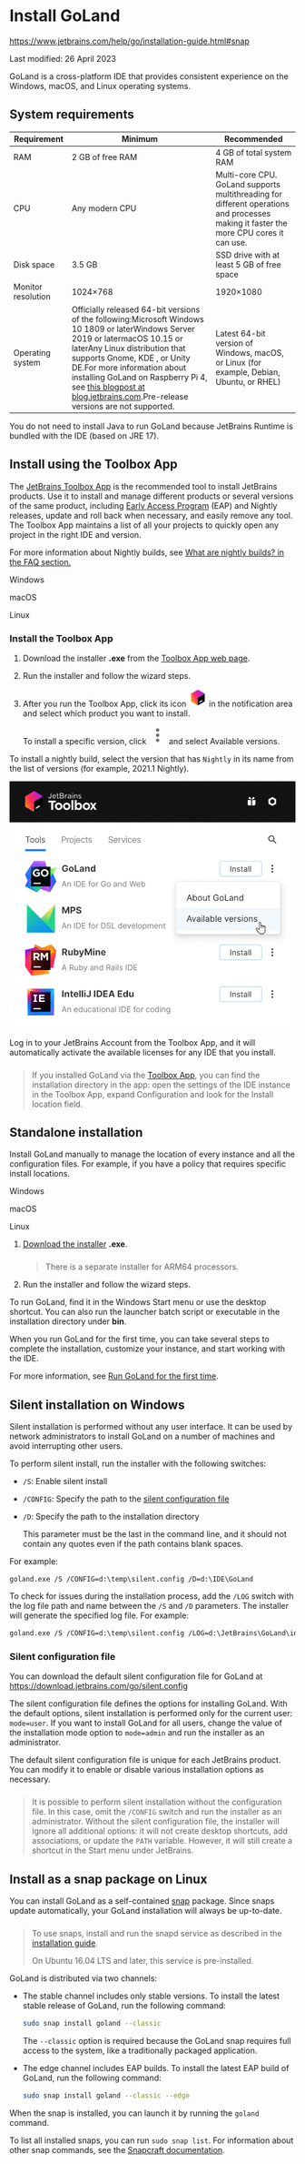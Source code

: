 # Install GoLand﻿

https://www.jetbrains.com/help/go/installation-guide.html#snap

Last modified: 26 April 2023

GoLand is a cross-platform IDE that provides consistent experience on the Windows, macOS, and Linux operating systems.

## System requirements﻿

| Requirement        | Minimum                                                      | Recommended                                                  |
| ------------------ | ------------------------------------------------------------ | ------------------------------------------------------------ |
| RAM                | 2 GB of free RAM                                             | 4 GB of total system RAM                                     |
| CPU                | Any modern CPU                                               | Multi-core CPU. GoLand supports multithreading for different operations and processes making it faster the more CPU cores it can use. |
| Disk space         | 3.5 GB                                                       | SSD drive with at least 5 GB of free space                   |
| Monitor resolution | 1024×768                                                     | 1920×1080                                                    |
| Operating system   | Officially released 64-bit versions of the following:Microsoft Windows 10 1809 or laterWindows Server 2019 or latermacOS 10.15 or laterAny Linux distribution that supports Gnome, KDE , or Unity DE.For more information about installing GoLand on Raspberry Pi 4, see [this blogpost at blog.jetbrains.com](https://blog.jetbrains.com/go/2020/02/18/running-goland-on-a-raspberry-pi-4/).Pre-release versions are not supported. | Latest 64-bit version of Windows, macOS, or Linux (for example, Debian, Ubuntu, or RHEL) |

You do not need to install Java to run GoLand because JetBrains Runtime is bundled with the IDE (based on JRE 17).

## Install using the Toolbox App﻿

The [JetBrains Toolbox App](https://www.jetbrains.com/toolbox/app/) is the recommended tool to install JetBrains products. Use it to install and manage different products or several versions of the same product, including [Early Access Program](https://www.jetbrains.com/community/eap/) (EAP) and Nightly releases, update and roll back when necessary, and easily remove any tool. The Toolbox App maintains a list of all your projects to quickly open any project in the right IDE and version.

For more information about Nightly builds, see [What are nightly builds? in the FAQ section.](https://www.jetbrains.com/help/go/faq-about-goland.html#what-are-early-access-program-eap-and-nightly-builds)



Windows

macOS

Linux





### Install the Toolbox App﻿

1. Download the installer **.exe** from the [Toolbox App web page](https://www.jetbrains.com/toolbox/app/).

2. Run the installer and follow the wizard steps.

3. After you run the Toolbox App, click its icon ![Toolbox App icon](index_img/app.nodes.toolbox.svg) in the notification area and select which product you want to install.

   To install a specific version, click ![App actions more](index_img/app.actions.more.svg) and select Available versions.

To install a nightly build, select the version that has `Nightly` in its name from the list of versions (for example, 2021.1 Nightly).

![GoLand in the Toolbox App](index_img/go_toolbox_app.png)

Log in to your JetBrains Account from the Toolbox App, and it will automatically activate the available licenses for any IDE that you install.

> ### 
>
> 
>
> If you installed GoLand via the [Toolbox App](https://www.jetbrains.com/toolbox/app/), you can find the installation directory in the app: open the settings of the IDE instance in the Toolbox App, expand Configuration and look for the Install location field.

## Standalone installation﻿

Install GoLand manually to manage the location of every instance and all the configuration files. For example, if you have a policy that requires specific install locations.



Windows

macOS

Linux





1. [Download the installer](https://www.jetbrains.com/go/download/) **.exe**.

   > ### 
   >
   > 
   >
   > There is a separate installer for ARM64 processors.

2. Run the installer and follow the wizard steps.

To run GoLand, find it in the Windows Start menu or use the desktop shortcut. You can also run the launcher batch script or executable in the installation directory under **bin**.

When you run GoLand for the first time, you can take several steps to complete the installation, customize your instance, and start working with the IDE.

For more information, see [Run GoLand for the first time](https://www.jetbrains.com/help/go/run-for-the-first-time.html).

## Silent installation on Windows﻿

Silent installation is performed without any user interface. It can be used by network administrators to install GoLand on a number of machines and avoid interrupting other users.

To perform silent install, run the installer with the following switches:

- `/S`: Enable silent install

- `/CONFIG`: Specify the path to the [silent configuration file](https://www.jetbrains.com/help/go/installation-guide.html#silent-config)

- `/D`: Specify the path to the installation directory

  This parameter must be the last in the command line, and it should not contain any quotes even if the path contains blank spaces.

For example:

```plaintext
goland.exe /S /CONFIG=d:\temp\silent.config /D=d:\IDE\GoLand
```



To check for issues during the installation process, add the `/LOG` switch with the log file path and name between the `/S` and `/D` parameters. The installer will generate the specified log file. For example:

```bash
goland.exe /S /CONFIG=d:\temp\silent.config /LOG=d:\JetBrains\GoLand\install.log /D=d:\IDE\GoLand
```



### Silent configuration file﻿

You can download the default silent configuration file for GoLand at https://download.jetbrains.com/go/silent.config

The silent configuration file defines the options for installing GoLand. With the default options, silent installation is performed only for the current user: `mode=user`. If you want to install GoLand for all users, change the value of the installation mode option to `mode=admin` and run the installer as an administrator.

The default silent configuration file is unique for each JetBrains product. You can modify it to enable or disable various installation options as necessary.

> ### 
>
> 
>
> It is possible to perform silent installation without the configuration file. In this case, omit the `/CONFIG` switch and run the installer as an administrator. Without the silent configuration file, the installer will ignore all additional options: it will not create desktop shortcuts, add associations, or update the `PATH` variable. However, it will still create a shortcut in the Start menu under JetBrains.

## Install as a snap package on Linux﻿

You can install GoLand as a self-contained [snap](https://snapcraft.io/) package. Since snaps update automatically, your GoLand installation will always be up-to-date.

> ### 
>
> 
>
> To use snaps, install and run the snapd service as described in the [installation guide](https://docs.snapcraft.io/core/install).
>
> On Ubuntu 16.04 LTS and later, this service is pre-installed.

GoLand is distributed via two channels:

- The stable channel includes only stable versions. To install the latest stable release of GoLand, run the following command:

  ```bash
  sudo snap install goland --classic
  ```

  

  The `--classic` option is required because the GoLand snap requires full access to the system, like a traditionally packaged application.

- The edge channel includes EAP builds. To install the latest EAP build of GoLand, run the following command:

  ```bash
  sudo snap install goland --classic --edge
  ```

  

When the snap is installed, you can launch it by running the `goland` command.

To list all installed snaps, you can run `sudo snap list`. For information about other snap commands, see the [Snapcraft documentation](https://docs.snapcraft.io/).